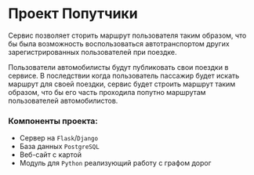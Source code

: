 # Проект Попутчики

Сервис позволяет сторить маршрут пользователя таким образом, что бы была возможность воспользоваться
автотранспортом других зарегистрированных пользователей при поездке.

Пользователи автомобилисты будут публиковать свои поездки в сервисе.
В последствии когда пользователь пассажир будет искать маршрут для своей поездки,
сервис будет строить маршрут таким образом, что бы его часть проходила попутно
маршрутам пользователей автомобилистов.

### Компоненты проекта:
* Сервер на `Flask`/`Django`
* База данных `PostgreSQL`
* Веб-сайт с картой
* Модуль для `Python` реализующий работу с графом дорог